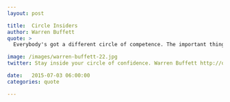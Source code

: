 ```yaml
---
layout: post

title:  Circle Insiders
author: Warren Buffett
quote: >
  Everybody's got a different circle of competence. The important thing is not how big the circle is. The important thing is staying inside the circle.

image: /images/warren-buffett-22.jpg
twitter: Stay inside your circle of confidence. Warren Buffett http://quotes.stockflare.com/

date:   2015-07-03 06:00:00
categories: quote

---
```


